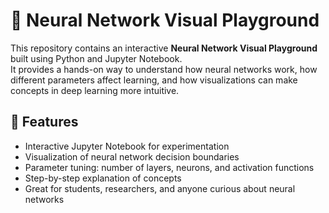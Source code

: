 # 🧠 Neural Network Visual Playground

This repository contains an interactive **Neural Network Visual Playground** built using Python and Jupyter Notebook.  
It provides a hands-on way to understand how neural networks work, how different parameters affect learning, and how visualizations can make concepts in deep learning more intuitive.

## 🚀 Features
- Interactive Jupyter Notebook for experimentation
- Visualization of neural network decision boundaries
- Parameter tuning: number of layers, neurons, and activation functions
- Step-by-step explanation of concepts
- Great for students, researchers, and anyone curious about neural networks



